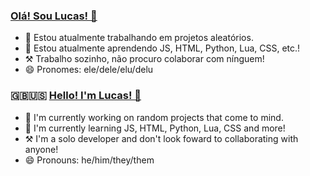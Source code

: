 ### [Olá! Sou Lucas! 👋](https://luca4s.github.io/)

- 🔭 Estou atualmente trabalhando em projetos aleatórios.
- 🌱 Estou atualmente aprendendo JS, HTML, Python, Lua, CSS, etc.!
- ⚒ Trabalho sozinho, não procuro colaborar com nínguem!
- 😄 Pronomes: ele/dele/elu/delu


### 🇬🇧🇺🇸 [Hello! I'm Lucas! 👋](https://luca4s.github.io/)

- 🔭 I'm currently working on random projects that come to mind.
- 🌱 I'm currently learning JS, HTML, Python, Lua, CSS and more!
- ⚒ I'm a solo developer and don't look foward to collaborating with anyone!
- 😄 Pronouns: he/him/they/them
